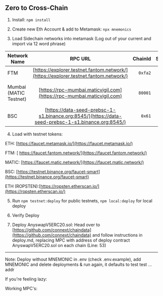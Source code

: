 ## Zero to Cross-Chain 


1. Install: ` npm install `

2. Create new Eth Account & add to Metamask: ` npx mnemonics `

3. Load Sidechain networks into metamask (Log out of your current and import via 12 word phrase) 

Network Name | RPC URL           | ChainId  | Symbol | Explorer | Tutorial
| ----------------- |:-----------------:| --------:|-------:|---------:|---------:|
| FTM        | [https://explorer.testnet.fantom.network/](https://explorer.testnet.fantom.network/)| `0xfa2` | FTM   | [https://testnet.ftmscan.com/](https://testnet.ftmscan.com/)| [Tutorial](https://docs.fantom.foundation/tutorials/set-up-metamask-testnet)|
| Mumbai (MATIC Testnet)| [https://rpc-mumbai.maticvigil.com](https://rpc-mumbai.maticvigil.com)                |  `80001` |  MATIC    |  [https://explorer-mumbai.maticvigil.com](https://explorer-mumbai.maticvigil.com)| [Tutorial](https://docs.matic.network/docs/develop/network-details/network/)| 
| BSC        | [https://data-seed-prebsc-1-s1.binance.org:8545/](https://data-seed-prebsc-1-s1.binance.org:8545/)      |  `0x61` |  BNB    |  [https://testnet.bscscan.com](https://testnet.bscscan.com)    | [Tutorial](https://docs.binance.org/smart-chain/wallet/metamask.html)|


4. Load with testnet tokens:

ETH: [https://faucet.metamask.io/](https://faucet.metamask.io/)

FTM: [ https://faucet.fantom.network/](https://faucet.fantom.network/)

MATIC: [https://faucet.matic.network/](https://faucet.matic.network/)

BSC: [https://testnet.binance.org/faucet-smart](https://testnet.binance.org/faucet-smart)

ETH (ROPSTEN):[https://ropsten.etherscan.io/](https://ropsten.etherscan.io/)


5. Run `npm testnet:deploy` for public testnets, `npm local:deploy` for local deploy


6. Verify Deploy

7. Deploy AnyswapV5ERC20.sol: Head over to [https://github.com/connext/chaindata](https://github.com/connext/chaindata) and follow instructions in deploy.md, replacing MPC with address of deploy contract AnyswapV5ERC20.sol on each chain (Line: 53)


____
Note: Deploy without MNEMONIC in .env (check .env.example), add MNEMONIC and delete deployments & run again, it defaults to test test ... addr


If you're feeling lazy:

Working MPC's:
